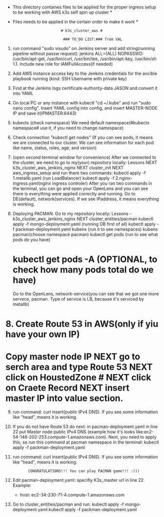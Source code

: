* This directory containes files to be applied for the proper ingress setup to be working with AWS k3s self spin up cluster *
* Files needs to be applied in the certain order to make it work *


                            # k3s_cluster_aws #

                             ### TO_DO LIST:### from VAL
   
1. run command "sudo visudo" on Jenkins server and add string(running pipeline without passw request):
   jenkins ALL=(ALL) NOPASSWD: /usr/bin/apt-get, /usr/bin/curl, /usr/bin/tee, /usr/bin/apt-key, /usr/bin/sh
1.1. include new role for IAMFullAccess(if needed)
2. Add AWS instance access key to the Jenkins credentials for the ancible playbook running (kind: SSH Username with private key) 

3. Find at the Jenkins logs certificate-authority-data JASON and convert it into YAML

4. On local PC or any instance with kubectl "cd ~/.kube" and run "sudo nano config". Insert YAML config into config, and insert  MASTER-NODE IP and save it(IPMASTER:6443)

6. kubectx (check namespace) We need default namespace(#kubectx namespace# use it, if you need to change namespace)

5. Check connection "kubectl get nodes" (If you can see pods, it means we are connected to our cluster. We can see information for each pod like name, status, roles, age, and version)

6. (open second terminal window for convenience) After we connected to the cluster, we need to go to my(your) repository locally: Lessons NEXT k3s_cluster_aws_jenkins_nginx NEXT cluster_init  NEXT  aws_ingress_setup and run there two commands:
   kubectl apply -f 1.metallb.yaml (run LoadBalancer)
   kubectl apply -f 2.nginx-ingress.yaml(nginx ingress controler)
After you ran two commands in the terminal, you can go and open your OpenLens and you can see there is everything were applied correctly and running. Go to DE(default), network(services). If we see IPaddress, it means everything is working.

7. Deploying PACMAN. Go to my repository locally: Lessons - k3s_cluster_aws_jenkins_nginx NEXT cluster_entities/pacman
     kubectl apply -f mongo-deployment.yaml (running DB first of all)
     kubectl apply -f packman-deployment.yaml
     kubens (run it to see namespaces)
     kubens pacman(choose namespace pacman)
     kubectl get pods (run to see what pods do you have)
     # kubectl get pods -A (OPTIONAL, to check how many pods total do we have)
    Go to the OpenLens, network-service(you can see that we got one more servece, pacman. Type of service is LB, because it's serviced by metallb)


#  8.  Create Route 53 in AWS(only if yiu have your own IP)
#  Copy master node IP NEXT go to serch area and type Route 53 NEXT click on HoustedZone #  NEXT click on Craete Record NEXT insert master IP into value section.


9. run command: curl insert(public IPv4 DNS). If you see some information like "head", means it is working.


10. If you do not have Route 53 do next: in pacman-deployment.yaml in line 22 put Master node public IPv4 DNS (example how it's looks like:ec2-54-146-202-253.compute-1.amazonaws.com). Next, you need to apply this, so run this command at pacman namespace in the terminal: kubectl apply -f packman-deployment.yaml

11. run command: curl insert(public IPv4 DNS). If you see some information like "head", means it is working.

  


               CONGRATULATIONS!!! You can play PACMAN game!!! :))) 











7. Edit pacman-deployment.yaml: specifiy K3s_master url in line 22. Example:
   - host: ec2-34-230-71-4.compute-1.amazonaws.com
   
8. Go to cluster_entities/pacman and run:
   kubectl apply -f mongo-deployment.yaml
   kubectl apply -f packman-deployment.yaml    